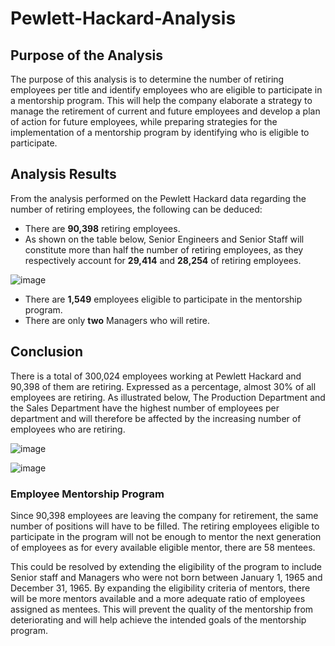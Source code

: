 # Pewlett-Hackard-Analysis


## Purpose of the Analysis

The purpose of this analysis is to determine the number of retiring employees per title and identify employees who are eligible to participate in a mentorship program. This will help the company elaborate a strategy to manage the retirement of current and future employees and develop a plan of action for future employees, while preparing strategies for the implementation of a mentorship program by identifying who is eligible to participate.

## Analysis Results 

From the analysis performed on the Pewlett Hackard data regarding the number of retiring employees, the following can be deduced:

- There are **90,398** retiring employees.
- As shown on the table below, Senior Engineers and Senior Staff will constitute more than half the number of retiring employees, as they respectively account for **29,414** and **28,254** of retiring employees.

![image](https://user-images.githubusercontent.com/75655852/107871175-4bf88180-6e6d-11eb-8aeb-22e54cd3cef2.png)

- There are **1,549** employees eligible to participate in the mentorship program.
- There are only **two** Managers who will retire. 

## Conclusion

There is a total of 300,024 employees working at Pewlett Hackard and 90,398 of them are retiring.
Expressed as a percentage, almost 30% of all employees are retiring.
As illustrated below, The Production Department and the Sales Department have the highest number of employees per department and will therefore be affected by the increasing number of employees who are retiring. 

![image](https://user-images.githubusercontent.com/75655852/107867286-ac74c800-6e47-11eb-9fbb-85ecbeebedbc.png)

![image](https://user-images.githubusercontent.com/75655852/107867323-06758d80-6e48-11eb-8d86-babcefe79142.png)

### Employee Mentorship Program

Since 90,398 employees are leaving the company for retirement, the same number of positions will have to be filled. The retiring employees eligible to participate in the program will not be enough to mentor the next generation of employees as for every available eligible mentor, there are 58 mentees.

This could be resolved by extending the eligibility of the program to include Senior staff and Managers who were not born between January 1, 1965 and December 31, 1965. 
By expanding the eligibility criteria of mentors, there will be more mentors available and a more adequate ratio of employees assigned as mentees. This will prevent the quality of the mentorship from deteriorating and will help achieve the intended goals of the mentorship program.


